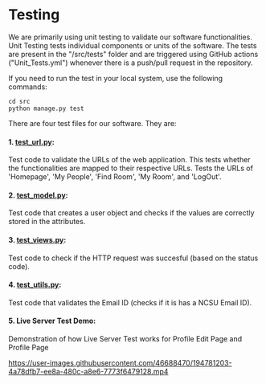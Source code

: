 # Testing

We are primarily using unit testing to validate our software functionalities. Unit Testing tests individual components or units of the software. The tests are present in the "/src/tests" folder and are triggered using GitHub actions ("Unit_Tests.yml") whenever there is a push/pull request in the repository. 

If you need to run the test in your local system, use the following commands:

```
cd src
python manage.py test 
```

There are four test files for our software. They are:

#### 1. [test_url.py](https://github.com/rohitgeddam/FindMyRoomie/blob/README---Arun/src/tests/test_url.py):
Test code to validate the URLs of the web application. This tests whether the functionalities are mapped to their respective URLs. Tests the URLs of 'Homepage', 'My People', 'Find Room', 'My Room', and 'LogOut'.

#### 2. [test_model.py](https://github.com/rohitgeddam/FindMyRoomie/blob/README---Arun/src/tests/test_model.py):
Test code that creates a user object and checks if the values are correctly stored in the attributes.

#### 3. [test_views.py](https://github.com/rohitgeddam/FindMyRoomie/blob/README---Arun/src/tests/test_views.py):
Test code to check if the HTTP request was succesful (based on the status code).

#### 4. [test_utils.py](https://github.com/rohitgeddam/FindMyRoomie/blob/README---Arun/src/tests/test_utils.py):
Test code that validates the Email ID (checks if it is has a NCSU Email ID). 

#### 5. Live Server Test Demo:
Demonstration of how Live Server Test works for Profile Edit Page and Profile Page


https://user-images.githubusercontent.com/46688470/194781203-4a78dfb7-ee8a-480c-a8e6-7773f6479128.mp4


